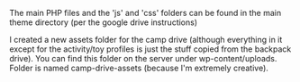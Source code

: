 The main PHP files and the 'js' and 'css' folders can be found in the main theme directory (per the google drive instructions)

I created a new assets folder for the camp drive (although everything in it except for the activity/toy profiles is just the stuff copied from the backpack drive). You can find this folder on the server under wp-content/uploads. Folder is named camp-drive-assets (because I'm extremely creative).